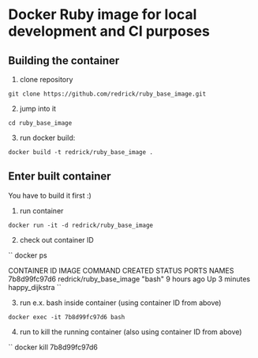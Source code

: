 # Docker Ruby image for local development and CI purposes

## Building the container

1. clone repository

``
git clone https://github.com/redrick/ruby_base_image.git
``

2. jump into it

``
cd ruby_base_image
``

3. run docker build:

``
docker build -t redrick/ruby_base_image .
``

## Enter built container

You have to build it first :)

1. run container

``
docker run -it -d redrick/ruby_base_image
``

2. check out container ID

``
docker ps


CONTAINER ID        IMAGE                     COMMAND                  CREATED             STATUS              PORTS                     NAMES
7b8d99fc97d6        redrick/ruby_base_image   "bash"                   9 hours ago         Up 3 minutes                                  happy_dijkstra
``

3. run e.x. bash inside container (using container ID from above)

``
docker exec -it 7b8d99fc97d6 bash
``

4. run to kill the running container (also using container ID from above)

``
docker kill 7b8d99fc97d6
```
